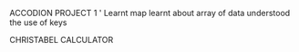 ACCODION PROJECT 1
' Learnt map
learnt about array of data
understood the use of keys




CHRISTABEL  CALCULATOR 
